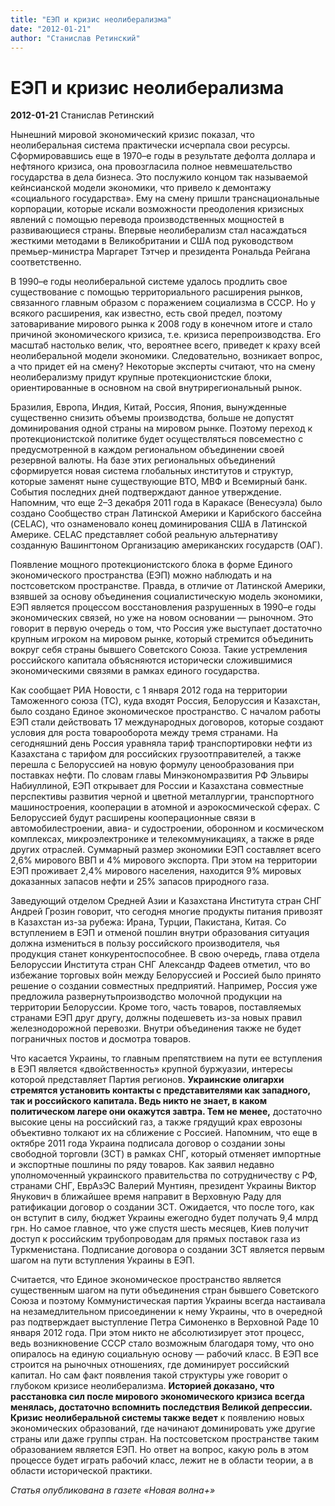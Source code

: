 ```yaml
---
title: "ЕЭП и кризис неолиберализма"
date: "2012-01-21"
author: "Станислав Ретинский"
---
```


# ЕЭП и кризис неолиберализма

**2012-01-21** Станислав Ретинский

Нынешний мировой экономический кризис показал, что неолиберальная система практически исчерпала свои ресурсы. Сформировавшись еще в 1970–е годы в результате дефолта доллара и нефтяного кризиса, она провозгласила полное невмешательство государства в дела бизнеса. Это послужило концом так называемой кейнсианской модели экономики, что привело к демонтажу «социального государства». Ему на смену пришли транснациональные корпорации, которые искали возможности преодоления кризисных явлений с помощью перевода производственных мощностей в развивающиеся страны. Впервые неолиберализм стал насаждаться жесткими методами в Великобритании и США под руководством премьер-министра Маргарет Тэтчер и президента Рональда Рейгана соответственно.

В 1990–е годы неолиберальной системе удалось продлить свое существование с помощью территориального расширения рынков, связанного главным образом с поражением социализма в СССР. Но у всякого расширения, как известно, есть свой предел, поэтому затоваривание мирового рынка к 2008 году в конечном итоге и стало причиной экономического кризиса, т.е. кризиса перепроизводства. Его масштаб настолько велик, что, вероятнее всего, приведет к краху всей неолиберальной модели экономики. Следовательно, возникает вопрос, а что придет ей на смену? Некоторые эксперты считают, что на смену неолиберализму придут крупные протекционистские блоки, ориентированные в основном на свой внутрирегиональный рынок.

Бразилия, Европа, Индия, Китай, Россия, Япония, вынужденные существенно снизить объемы производства, больше не допустят доминирования одной страны на мировом рынке. Поэтому переход к протекционистской политике будет осуществляться повсеместно с предусмотренной в каждом региональном объединении своей резервной валюты. На базе этих региональных объединений сформируется новая система глобальных институтов и структур, которые заменят ныне существующие ВТО, МВФ и Всемирный банк. События последних дней подтверждают данное утверждение. Напомним, что еще 2–3 декабря 2011 года в Каракасе (Венесуэла) было создано Сообщество стран Латинской Америки и Карибского бассейна (CELAC), что ознаменовало конец доминирования США в Латинской Америке. CELAC представляет собой реальную альтернативу созданную Вашингтоном Организацию американских государств (ОАГ).

Появление мощного протекционистского блока в форме Единого экономического пространства (ЕЭП) можно наблюдать и на постсоветском пространстве. Правда, в отличие от Латинской Америки, взявшей за основу объединения социалистическую модель экономики, ЕЭП является процессом восстановления разрушенных в 1990–е годы экономических связей, но уже на новом основании — рыночном. Это говорит в первую очередь о том, что Россия уже выступает достаточно крупным игроком на мировом рынке, который стремится объединить вокруг себя страны бывшего Советского Союза. Такие устремления российского капитала объясняются исторически сложившимися экономическими связями в рамках единого государства.

Как сообщает РИА Новости, с 1 января 2012 года на территории Таможенного союза (ТС), куда входят Россия, Белоруссия и Казахстан, было создано Единое экономическое пространство. С началом работы ЕЭП стали действовать 17 международных договоров, которые создают условия для роста товарооборота между тремя странами. На сегодняшний день Россия уравняла тариф транспортировки нефти из Казахстана с тарифом для российских грузоотправителей, а также перешла с Белоруссией на новую формулу ценообразования при поставках нефти. По словам главы Минэкономразвития РФ Эльвиры Набиуллиной, ЕЭП открывает для России и Казахстана совместные перспективы развития черной и цветной металлургии, транспортного машиностроения, кооперации в атомной и аэрокосмической сферах. С Белоруссией будут расширены кооперационные связи в автомобилестроении, авиа- и судостроении, оборонном и космическом комплексах, микроэлектронике и телекоммуникациях, а также в ряде других отраслей. Суммарный размер экономики ЕЭП составляет всего 2,6% мирового ВВП и 4% мирового экспорта. При этом на территории ЕЭП проживает 2,4% мирового населения, находится 9% мировых доказанных запасов нефти и 25% запасов природного газа.

Заведующий отделом Средней Азии и Казахстана Института стран СНГ Андрей Грозин говорит, что сегодня многие продукты питания привозят в Казахстан из-за рубежа: Ирана, Турции, Пакистана, Китая. Со вступлением в ЕЭП и отменой пошлин внутри образования ситуация должна измениться в пользу российского производителя, чья продукция станет конкурентоспособнее. В свою очередь, глава отдела Белоруссии Института стран СНГ Александр Фадеев отметил, что во избежание торговых войн между Белоруссией и Россией было принято решение о создании совместных предприятий. Например, Россия уже предложила развернутьпроизводство молочной продукции на территории Белоруссии. Кроме того, часть товаров, поставляемых странами ЕЭП друг другу, должны подешеветь из-за новых правил железнодорожной перевозки. Внутри объединения также не будет пограничных постов и досмотра товаров.

Что касается Украины, то главным препятствием на пути ее вступления в ЕЭП является «двойственность» крупной буржуазии, интересы которой представляет Партия регионов. **Украинские олигархи стремятся установить контакты с представителями как западного, так и российского капитала. Ведь никто не знает, в каком политическом лагере они окажутся завтра. Тем не менее,** достаточно высокие цены на российский газ, а также грядущий крах еврозоны объективно толкают их на сближение с Россией. Напомним, что еще в октябре 2011 года Украина подписала договор о создании зоны свободной торговли (ЗСТ) в рамках СНГ, который отменяет импортные и экспортные пошлины по ряду товаров. Как заявил недавно уполномоченный украинского правительства по сотрудничеству с РФ, странами СНГ, ЕврАзЭС Валерий Мунтиян, президент Украины Виктор Янукович в ближайшее время направит в Верховную Раду для ратификации договор о создании ЗСТ. Ожидается, что после того, как он вступит в силу, бюджет Украины ежегодно будет получать 9,4 млрд грн. Но самое главное, что уже спустя шесть месяцев, Киев получит доступ к российским трубопроводам для прямых поставок газа из Туркменистана. Подписание договора о создании ЗСТ является первым шагом на пути вступления Украины в ЕЭП.

Считается, что Единое экономическое пространство является существенным шагом на пути объединения стран бывшего Советского Союза и поэтому Коммунистическая партия Украины всегда настаивала на незамедлительном присоединении к нему Украины, что в очередной раз подтверждает выступление Петра Симоненко в Верховной Раде 10 января 2012 года. При этом никто не абсолютизирует этот процесс, ведь возникновение СССР стало возможным благодаря тому, что оно опиралось на единую социальную основу — рабочий класс. В ЕЭП все строится на рыночных отношениях, где доминирует российский капитал. Но сам факт появления такой структуры уже говорит о глубоком кризисе неолиберализма. **Историей доказано, что расстановка сил после мирового экономического кризиса всегда менялась, достаточно вспомнить последствия Великой депрессии. Кризис неолиберальной системы также ведет** к появлению новых экономических образований, где начинают доминировать уже другие страны или даже группы стран. На постсоветском пространстве таким образованием является ЕЭП. Но ответ на вопрос, какую роль в этом процессе будет играть рабочий класс, лежит не в области теории, а в области исторической практики.

*Статья опубликована в газете «Новая волна+»*